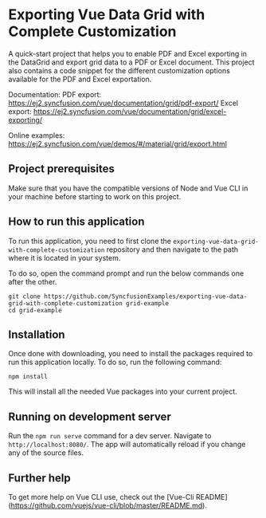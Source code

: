# Exporting Vue Data Grid with Complete Customization

A quick-start project that helps you to enable PDF and Excel exporting in the DataGrid and export grid data to a PDF or Excel document. This project also contains a code snippet for the different customization options available for the PDF and Excel exportation. 

Documentation:
PDF export: https://ej2.syncfusion.com/vue/documentation/grid/pdf-export/
Excel export: https://ej2.syncfusion.com/vue/documentation/grid/excel-exporting/

Online examples: 
https://ej2.syncfusion.com/vue/demos/#/material/grid/export.html

## Project prerequisites

Make sure that you have the compatible versions of Node and Vue CLI in your machine before 
starting to work on this project.

## How to run this application

To run this application, you need to first clone the `exporting-vue-data-grid-with-complete-customization` repository and then navigate to the path where it is located in your system.

To do so, open the command prompt and run the below commands one after the other.

```
git clone https://github.com/SyncfusionExamples/exporting-vue-data-grid-with-complete-customization grid-example
cd grid-example
```

## Installation

Once done with downloading, you need to install the packages required to run this application locally. To do so, run the following command:

```
npm install
```

This will install all the needed Vue packages into your current project.

## Running on development server

Run the `npm run serve` command for a dev server. Navigate to `http://localhost:8080/`. The app will automatically reload if you change any of the source files.

## Further help

To get more help on Vue CLI use, check out the [Vue-Cli README] (https://github.com/vuejs/vue-cli/blob/master/README.md).
